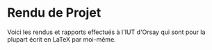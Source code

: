# Rendu de Projet

Voici les rendus et rapports effectués à l'IUT d'Orsay qui sont pour la plupart écrit en LaTeX par moi-même.
